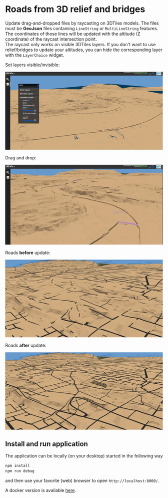 # Roads from 3D relief and bridges

Update drag-and-dropped files by raycasting on 3DTiles models. The files must be **GeoJson** files containing `LineString` or `MultiLineString` features. The coordinates of those lines will be updated with the altitude (Z coordinate) of the raycast intersection point.  
The raycast only works on visible 3DTiles layers. If you don't want to use relief/bridges to update your altitudes, you can hide the corresponding layer with the `LayerChoice` widget.

Set layers visible/invisible:

![visible](screenshot/visible_layers.png)

Drag and drop:

![gif](screenshot/roads_d&d.gif)

Roads **before** update:

![before](screenshot/roads_before.png)

Roads **after** update:

![after](screenshot/roads_after.png)

## Install and run application

The application can be locally (on your desktop) started in the following way

```bash
npm install
npm run debug
```

and then use your favorite (web) browser to open
`http://localhost:8000/`.

A docker version is available [here](https://github.com/VCityTeam/UD-Demo-VCity-UI-driven-data-computation-Lyon-docker).
